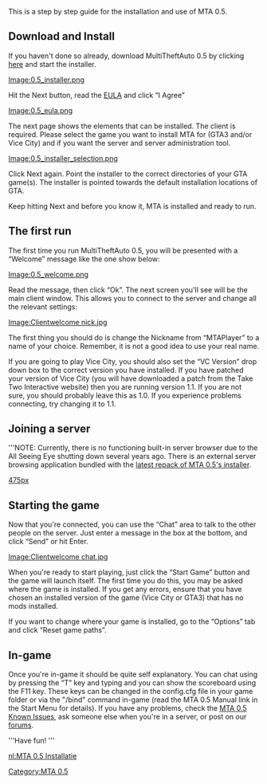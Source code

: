 This is a step by step guide for the installation and use of MTA 0.5.

Download and Install
--------------------

If you haven't done so already, download MultiTheftAuto 0.5 by clicking [here](https://mega.co.nz/#!DFNz2JSY!3-Yc3y0ek40HG7MTrH6kxuphmojlzqtBrCeQ4feM84U) and start the installer.

[Image:0.5\_installer.png](/docs/Image:0.5_installer.png.md "wikilink")

Hit the Next button, read the [EULA](/docs/MTA_0.5_EULA.md "wikilink") and click “I Agree”

[Image:0.5\_eula.png](/docs/Image:0.5_eula.png.md "wikilink")

The next page shows the elements that can be installed. The client is required. Please select the game you want to install MTA for (GTA3 and/or Vice City) and if you want the server and server administration tool.

[Image:0.5\_installer\_selection.png‎](/docs/Image:0.5_installer_selection.png‎.md "wikilink")

Click Next again. Point the installer to the correct directories of your GTA game(s). The installer is pointed towards the default installation locations of GTA.

Keep hitting Next and before you know it, MTA is installed and ready to run.

The first run
-------------

The first time you run MultiTheftAuto 0.5, you will be presented with a “Welcome” message like the one show below:

[Image:0.5\_welcome.png](/docs/Image:0.5_welcome.png.md "wikilink")

Read the message, then click “Ok”. The next screen you'll see will be the main client window. This allows you to connect to the server and change all the relevant settings:

[Image:Clientwelcome nick.jpg](/docs/Image:Clientwelcome_nick.jpg.md "wikilink")

The first thing you should do is change the Nickname from “MTAPlayer” to a name of your choice. Remember, it is not a good idea to use your real name.

If you are going to play Vice City, you should also set the “VC Version” drop down box to the correct version you have installed. If you have patched your version of Vice City (you will have downloaded a patch from the Take Two Interactive website) then you are running version 1.1. If you are not sure, you should probably leave this as 1.0. If you experience problems connecting, try changing it to 1.1.

Joining a server
----------------

'''NOTE: Currently, there is no functioning built-in server browser due to the All Seeing Eye shutting down several years ago. There is an external server browsing application bundled with the [latest repack of MTA 0.5's installer](http://dl.dropbox.com/u/12783812/mta05r2_full_installer.exe).

[475px](/docs/Image:Mtaserverbrowser0.5.png.md "wikilink")

Starting the game
-----------------

Now that you're connected, you can use the “Chat” area to talk to the other people on the server. Just enter a message in the box at the bottom, and click “Send” or hit Enter.

[Image:Clientwelcome chat.jpg](/docs/Image:Clientwelcome_chat.jpg.md "wikilink")

When you're ready to start playing, just click the “Start Game” button and the game will launch itself. The first time you do this, you may be asked where the game is installed. If you get any errors, ensure that you have chosen an installed version of the game (Vice City or GTA3) that has no mods installed.

If you want to change where your game is installed, go to the “Options” tab and click “Reset game paths”.

In-game
-------

Once you're in-game it should be quite self explanatory. You can chat using by pressing the “T” key and typing and you can show the scoreboard using the F11 key. These keys can be changed in the config.cfg file in your game folder or via the "/bind" command in-game (read the MTA 0.5 Manual link in the Start Menu for details). If you have any problems, check the [MTA 0.5 Known Issues](/docs/MTA_0.5_Known_Issues.md "wikilink"), ask someone else when you're in a server, or post on our [forums](http://forum.multitheftauto.com/viewforum.php?f=50).

'''Have fun! '''

[nl:MTA 0.5 Installatie](/docs/nl:MTA_0.5_Installatie.md "wikilink")

[Category:MTA 0.5](/docs/Category:MTA_0.5.md "wikilink")
